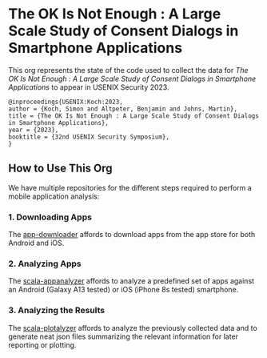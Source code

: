 # The OK Is Not Enough : A Large Scale Study of Consent Dialogs in Smartphone Applications

This org represents the state of the code used to collect the data for *The OK Is Not Enough : A Large Scale Study of Consent Dialogs in Smartphone Applications* to appear in USENIX Security 2023.


```
@inproceedings{USENIX:Koch:2023,
author = {Koch, Simon and Altpeter, Benjamin and Johns, Martin},
title = {The OK Is Not Enough : A Large Scale Study of Consent Dialogs in Smartphone Applications},
year = {2023},
booktitle = {32nd USENIX Security Symposium},
}
```

## How to Use This Org

We have multiple repositories for the different steps required to perform a mobile application analysis:

### 1. Downloading Apps

The [app-downloader](https://github.com/the-ok-is-not-enough/app-downloader) affords to download apps from the app store for both Android and iOS.


### 2. Analyzing Apps

The [scala-appanalyzer](https://github.com/the-ok-is-not-enough/scala-appanalyzer) affords to analyze a predefined set of apps against an Android (Galaxy A13 tested) or iOS (iPhone 8s tested) smartphone.

### 3. Analyzing the Results

The [scala-plotalyzer]() affords to analyze the previously collected data and to generate neat json files summarizing the relevant information for later reporting or plotting.
